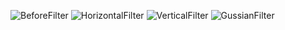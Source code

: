 ![BeforeFilter](https://user-images.githubusercontent.com/62679750/121814388-317dbb80-cc47-11eb-84d8-0f601c05dd09.png)
![HorizontalFilter](https://user-images.githubusercontent.com/62679750/121814434-7b66a180-cc47-11eb-8c53-3eff84225d9c.png)
![VerticalFilter](https://user-images.githubusercontent.com/62679750/121814395-435f5e80-cc47-11eb-80f9-2af4e536245c.png)
![GussianFilter](https://user-images.githubusercontent.com/62679750/121814397-44908b80-cc47-11eb-823a-14a133dd1972.png)
